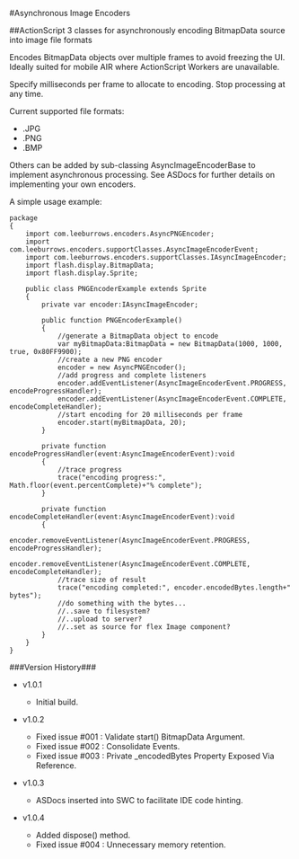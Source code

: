 #Asynchronous Image Encoders

##ActionScript 3 classes for asynchronously encoding BitmapData source into image file formats

Encodes BitmapData objects over multiple frames to avoid freezing the UI. Ideally suited for mobile AIR where ActionScript Workers are unavailable.

Specify milliseconds per frame to allocate to encoding. Stop processing at any time.

Current supported file formats:

* .JPG
* .PNG
* .BMP

Others can be added by sub-classing AsyncImageEncoderBase to implement asynchronous processing.
See ASDocs for further details on implementing your own encoders.


A simple usage example:

	package
	{
		import com.leeburrows.encoders.AsyncPNGEncoder;
		import com.leeburrows.encoders.supportClasses.AsyncImageEncoderEvent;
		import com.leeburrows.encoders.supportClasses.IAsyncImageEncoder;
		import flash.display.BitmapData;
		import flash.display.Sprite;
	
		public class PNGEncoderExample extends Sprite
		{
			private var encoder:IAsyncImageEncoder;
	
			public function PNGEncoderExample()
			{
				//generate a BitmapData object to encode
				var myBitmapData:BitmapData = new BitmapData(1000, 1000, true, 0x80FF9900);
				//create a new PNG encoder
				encoder = new AsyncPNGEncoder();
				//add progress and complete listeners
				encoder.addEventListener(AsyncImageEncoderEvent.PROGRESS, encodeProgressHandler);
				encoder.addEventListener(AsyncImageEncoderEvent.COMPLETE, encodeCompleteHandler);
				//start encoding for 20 milliseconds per frame
				encoder.start(myBitmapData, 20);
			}
	
			private function encodeProgressHandler(event:AsyncImageEncoderEvent):void
			{
				//trace progress
				trace("encoding progress:", Math.floor(event.percentComplete)+"% complete");
			}
	
			private function encodeCompleteHandler(event:AsyncImageEncoderEvent):void
			{
				encoder.removeEventListener(AsyncImageEncoderEvent.PROGRESS, encodeProgressHandler);
				encoder.removeEventListener(AsyncImageEncoderEvent.COMPLETE, encodeCompleteHandler);
				//trace size of result
				trace("encoding completed:", encoder.encodedBytes.length+" bytes");
				//do something with the bytes...
				//..save to filesystem?
				//..upload to server?
				//..set as source for flex Image component?
			}
		}
	}
	
###Version History###

* v1.0.1
    + Initial build.

* v1.0.2
    + Fixed issue #001 : Validate start() BitmapData Argument.
    + Fixed issue #002 : Consolidate Events.
    + Fixed issue #003 : Private _encodedBytes Property Exposed Via Reference.

* v1.0.3
    + ASDocs inserted into SWC to facilitate IDE code hinting.

* v1.0.4
    + Added dispose() method.
    + Fixed issue #004 : Unnecessary memory retention.